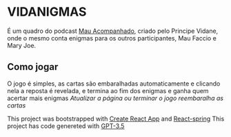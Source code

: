 # VIDANIGMAS

É um quadro do podcast [Mau Acompanhado](https://jovemnerd.com.br/podcasts/mau-acompanhado), criado pelo Principe Vidane, onde o mesmo conta enigmas para os outros participantes, Mau Faccio e Mary Joe.

## Como jogar

O jogo é simples, as cartas são embaralhadas automaticamente e clicando nela a reposta é revelada, e termina ao fim dos enigmas e ganha quem acertar mais enigmas
_Atualizar a página ou terminar o jogo reembaralha as cartas_

This project was bootstrapped with [Create React App](https://github.com/facebook/create-react-app) and [React-spring](https://github.com/pmndrs/react-spring)
This project has code genereted with [GPT-3.5](https://chatgpt.com/)